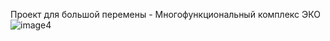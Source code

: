 Проект для большой перемены - Многофункциональный комплекс ЭКО
![image4](https://user-images.githubusercontent.com/72683799/179357255-a39892fe-3dce-4d11-8df2-e81a1b56644d.png)
